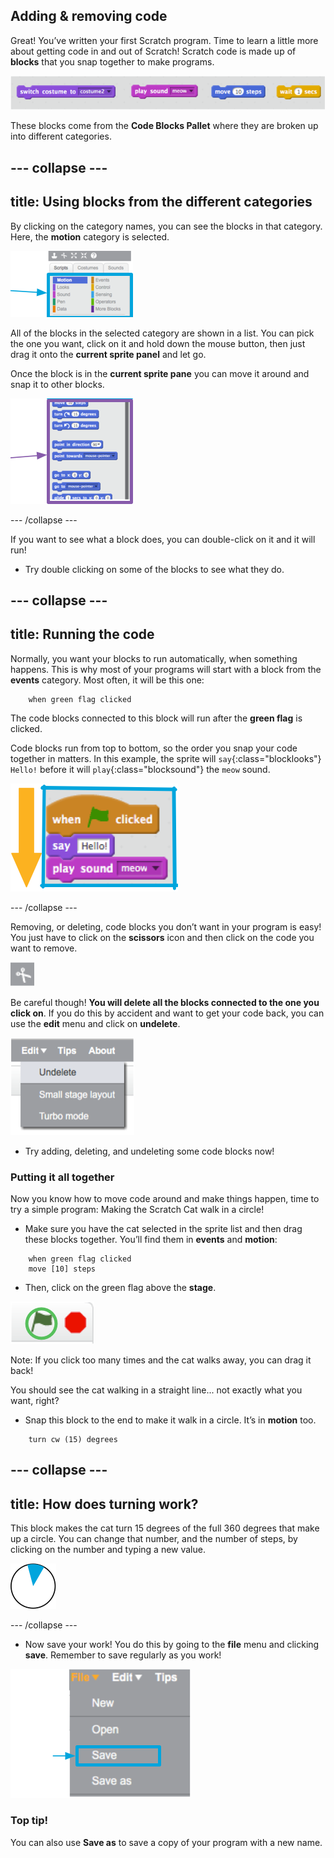 ## Adding & removing code

Great! You’ve written your first Scratch program. Time to learn a little more about getting code in and out of Scratch! Scratch code is made up of **blocks** that you snap together to make programs. 

![](images/code1.png)

These blocks come from the **Code Blocks Pallet** where they are broken up into different categories. 

--- collapse ---
---
title: Using blocks from the different categories
---

By clicking on the category names, you can see the blocks in that category. Here, the **motion** category is selected. 

![](images/code2a.png)

All of the blocks in the selected category are shown in a list. You can pick the one you want, click on it and hold down the mouse button, then just drag it onto the **current sprite panel** and let go. 

Once the block is in the **current sprite pane** you can move it around and snap it to other blocks.

![](images/code2b.png)

--- /collapse --- 

If you want to see what a block does, you can double-click on it and it will run!

+ Try double clicking on some of the blocks to see what they do.

--- collapse ---
---
title: Running the code
---

Normally, you want your blocks to run automatically, when something happens. This is why most of your programs will start with a block from the **events** category. Most often, it will be this one: 

```blocks
    when green flag clicked
```

The code blocks connected to this block will run after the **green flag** is clicked.

Code blocks run from top to bottom, so the order you snap your code together in matters. In this example, the sprite will `say`{:class="blocklooks"} `Hello!` before it will `play`{:class="blocksound"} the `meow` sound. 

![](images/code4.png)

--- /collapse ---

Removing, or deleting, code blocks you don’t want in your program is easy! You just have to click on the **scissors** icon and then click on the code you want to remove. 

![](images/code5.png)

Be careful though! **You will delete all the blocks connected to the one you click on**. If you do this by accident and want to get your code back, you can use the **edit** menu and click on **undelete**. 

![](images/code6.png)

+ Try adding, deleting, and undeleting some code blocks now! 

### Putting it all together

Now you know how to move code around and make things happen, time to try a simple program: Making the Scratch Cat walk in a circle!

+ Make sure you have the cat selected in the sprite list and then drag these blocks together. You’ll find them in **events** and **motion**:

```blocks
    when green flag clicked
    move [10] steps
``` 

+ Then, click on the green flag above the **stage**. 

![](images/code7.png)

Note: If you click too many times and the cat walks away, you can drag it back! 

You should see the cat walking in a straight line... not exactly what you want, right? 

+ Snap this block to the end to make it walk in a circle. It’s in **motion** too. 

```blocks
    turn cw (15) degrees
```

--- collapse ---
---
title: How does turning work?
---

This block makes the cat turn 15 degrees of the full 360 degrees that make up a circle. You can change that number, and the number of steps, by clicking on the number and typing a new value.

![](images/code9.png)

--- /collapse ---

+ Now save your work! You do this by going to the **file** menu and clicking **save**. Remember to save regularly as you work!

![](images/code10.png)

### Top tip!
You can also use **Save as** to save a copy of your program with a new name.
